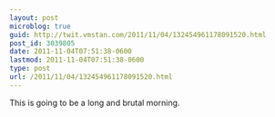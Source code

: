 ```yaml
---
layout: post
microblog: true
guid: http://twit.vmstan.com/2011/11/04/132454961178091520.html
post_id: 3039805
date: 2011-11-04T07:51:38-0600
lastmod: 2011-11-04T07:51:38-0600
type: post
url: /2011/11/04/132454961178091520.html
---
```

This is going to be a long and brutal morning.

